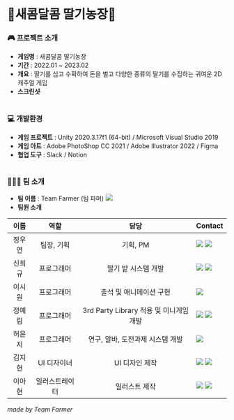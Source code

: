 # 🍓새콤달콤 딸기농장🍓


### 🎮 프로젝트 소개
- **게임명** : 새콤달콤 딸기농장
- **기간** : 2022.01 ~ 2023.02
- **개요** : 딸기를 심고 수확하여 돈을 벌고 다양한 종류의 딸기를 수집하는 귀여운 2D 캐주얼 게임
- **스크린샷**

#
### 💻 개발환경
- **게임 프로젝트** : Unity 2020.3.17f1 (64-bit) / Microsoft Visual Studio 2019
- **게임 아트** : Adobe PhotoShop CC 2021 / Adobe Illustrator 2022 / Figma
- **협업 도구** : Slack / Notion


#
### 👩🏻‍🌾 팀 소개
- **팀 이름** : Team Farmer (팀 파머) <a href="https://www.instagram.com/team_farmer_/"><img src="https://img.shields.io/badge/Insta-E8466F?style=flat&logo=instagram&logoColor=white"/></a>
- **팀원 소개**

| 이름 |  역할  |   담당    | Contact    |
| :--: | :----: | :-------: | :------ |
| 정우연 | 팀장, 기획 | 기획, PM               |<a href="https://www.instagram.com/wooy_n730/"><img src="https://img.shields.io/badge/Insta-E8466F?style=flat&logo=instagram&logoColor=white"/></a> <a href="https://blog.naver.com/jenny1257"><img src="https://img.shields.io/badge/blog-32B44A?style=flat&logo=instagram&logoColor=white"/></a>|
| 신희규 | 프로그래머 | 딸기 밭 시스템 개발         |<a href="https://www.instagram.com/heeegu_s/"><img src="https://img.shields.io/badge/Insta-E8466F?style=flat&logo=instagram&logoColor=white"/></a>  <a href="https://velog.io/@wjawksl"><img src="https://img.shields.io/badge/velog-20C997?style=flat&logo=instagram&logoColor=white"/></a> |
| 이시원 | 프로그래머 | 출석 및 애니메이션 구현  |<a href="https://www.instagram.com/2sww_/"><img src="https://img.shields.io/badge/Insta-E8466F?style=flat&logo=instagram&logoColor=white"/></a>  |
| 정예림 | 프로그래머 | 3rd Party Library 적용 및 미니게임 개발 |<a href="https://www.instagram.com/yerrrrrimy/"><img src="https://img.shields.io/badge/Insta-E8466F?style=flat&logo=instagram&logoColor=white"/></a>  <a href="https://blog.naver.com/mms0801"><img src="https://img.shields.io/badge/blog-32B44A?style=flat&logo=instagram&logoColor=white"/></a> |
| 허윤지 | 프로그래머 | 연구, 알바, 도전과제 시스템 개발 |<a href="https://www.instagram.com/yunji378mm/"><img src="https://img.shields.io/badge/Insta-E8466F?style=flat&logo=instagram&logoColor=white"/></a>  |
| 김지현 | UI 디자이너 | UI 디자인 제작 | <a href="https://www.instagram.com/j_h_08.23_/"><img src="https://img.shields.io/badge/Insta-E8466F?style=flat&logo=instagram&logoColor=white"/></a> <a href="https://blog.naver.com/jihun4748"><img src="https://img.shields.io/badge/blog-32B44A?style=flat&logo=instagram&logoColor=white"/></a> |
| 이아현 | 일러스트레이터 | 일러스트 제작 | <a href="https://www.instagram.com/yileeya/"><img src="https://img.shields.io/badge/Insta-E8466F?style=flat&logo=instagram&logoColor=white"/></a> <a href="https://blog.naver.com/dldkgus4979"><img src="https://img.shields.io/badge/blog-32B44A?style=flat&logo=instagram&logoColor=white"/></a> |


*made by Team Farmer* 
